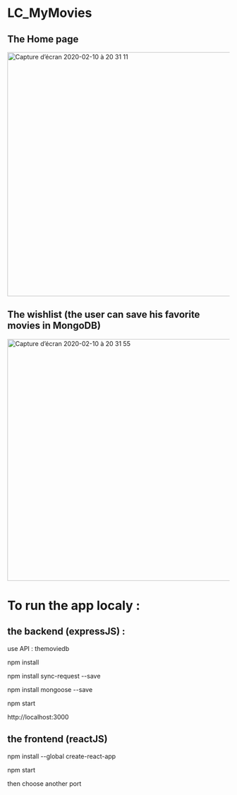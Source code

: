 # LC_MyMovies

## The Home page 
<img width="553" alt="Capture d’écran 2020-02-10 à 20 31 11" src="https://user-images.githubusercontent.com/39524369/74220645-6626df00-4cb0-11ea-9e7a-a33b6c02cd0f.png">

## The wishlist (the user can save his favorite movies in MongoDB)
<img width="548" alt="Capture d’écran 2020-02-10 à 20 31 55" src="https://user-images.githubusercontent.com/39524369/74220651-6921cf80-4cb0-11ea-8fc3-e96e4cd0a104.png">

# To run the app localy :

## the backend  (expressJS) :

  use API : themoviedb

  npm install

  npm install sync-request --save

  npm install mongoose --save
  
  npm start

  http://localhost:3000
  
## the frontend (reactJS)

  npm install --global create-react-app
  
  npm start
 
  then choose another port
